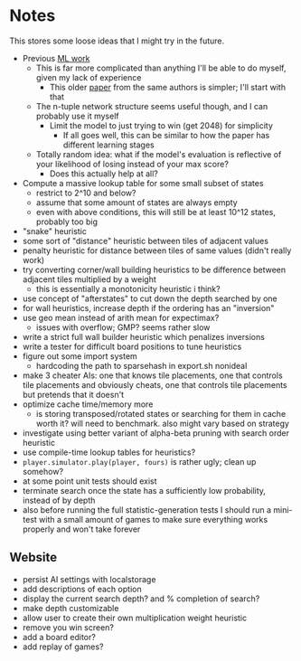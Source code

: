 # Notes

This stores some loose ideas that I might try in the future.

* Previous [ML work](https://arxiv.org/pdf/1604.05085.pdf)
  * This is far more complicated than anything I'll be able to do myself, given my lack of experience
    * This older [paper](http://www.cs.put.poznan.pl/wjaskowski/pub/papers/Szubert2014_2048.pdf) from the same authors is simpler; I'll start with that
  * The n-tuple network structure seems useful though, and I can probably use it myself
    * Limit the model to just trying to win (get 2048) for simplicity
      * If all goes well, this can be similar to how the paper has different learning stages
  * Totally random idea: what if the model's evaluation is reflective of your likelihood of losing instead of your max score?
    * Does this actually help at all?
* Compute a massive lookup table for some small subset of states
  * restrict to 2^10 and below?
  * assume that some amount of states are always empty
  * even with above conditions, this will still be at least 10^12 states, probably too big
* "snake" heuristic
* some sort of "distance" heuristic between tiles of adjacent values
* penalty heuristic for distance between tiles of same values (didn't really work)
* try converting corner/wall building heuristics to be difference between adjacent tiles multiplied by a weight
  * this is essentially a monotonicity heuristic i think?
* use concept of "afterstates" to cut down the depth searched by one
* for wall heuristics, increase depth if the ordering has an "inversion"
* use geo mean instead of arith mean for expectimax?
  * issues with overflow; GMP? seems rather slow
* write a strict full wall builder heuristic which penalizes inversions
* write a tester for difficult board positions to tune heuristics
* figure out some import system
  * hardcoding the path to sparsehash in export.sh nonideal
* make 3 cheater AIs: one that knows tile placements, one that controls tile placements and obviously cheats, one that controls tile placements but pretends that it doesn't
* optimize cache time/memory more
  * is storing transposed/rotated states or searching for them in cache worth it? will need to benchmark. also might vary based on strategy
* investigate using better variant of alpha-beta pruning with search order heuristic
* use compile-time lookup tables for heuristics?
* `player.simulator.play(player, fours)` is rather ugly; clean up somehow?
* at some point unit tests should exist
* terminate search once the state has a sufficiently low probability, instead of by depth
* also before running the full statistic-generation tests I should run a mini-test with a small amount of games to make sure everything works properly and won't take forever

## Website
* persist AI settings with localstorage
* add descriptions of each option
* display the current search depth? and % completion of search?
* make depth customizable
* allow user to create their own multiplication weight heuristic
* remove you win screen?
* add a board editor?
* add replay of games?
